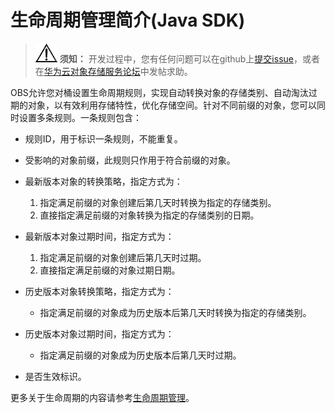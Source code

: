 # 生命周期管理简介\(Java SDK\)<a name="obs_21_1101"></a>

>![](public_sys-resources/icon-notice.gif) **须知：** 
>开发过程中，您有任何问题可以在github上[提交issue](https://github.com/huaweicloud/huaweicloud-sdk-java-obs/issues)，或者在[华为云对象存储服务论坛](https://bbs.huaweicloud.com/forum/forum-620-1.html)中发帖求助。

OBS允许您对桶设置生命周期规则，实现自动转换对象的存储类别、自动淘汰过期的对象，以有效利用存储特性，优化存储空间。针对不同前缀的对象，您可以同时设置多条规则。一条规则包含：

-   规则ID，用于标识一条规则，不能重复。
-   受影响的对象前缀，此规则只作用于符合前缀的对象。
-   最新版本对象的转换策略，指定方式为：
    1.  指定满足前缀的对象创建后第几天时转换为指定的存储类别。
    2.  直接指定满足前缀的对象转换为指定的存储类别的日期。

-   最新版本对象过期时间，指定方式为：
    1.  指定满足前缀的对象创建后第几天时过期。
    2.  直接指定满足前缀的对象过期日期。

-   历史版本对象转换策略，指定方式为：
    -   指定满足前缀的对象成为历史版本后第几天时转换为指定的存储类别。

-   历史版本对象过期时间，指定方式为：
    -   指定满足前缀的对象成为历史版本后第几天时过期。

-   是否生效标识。

更多关于生命周期的内容请参考[生命周期管理](https://support.huaweicloud.com/ugobs-obs/obs_41_0033.html)。

